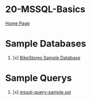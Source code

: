 # 20-MSSQL-Basics

[Home Page](https://github.com/suleyman-celik)

# Sample Databases

01. [x] [BikeStores Sample Database](./01-SQL-Server-Sample-Database/)

# Sample Querys

01. [x] [mssql-query-sample.sql](./mssql-query-sample.sql)

